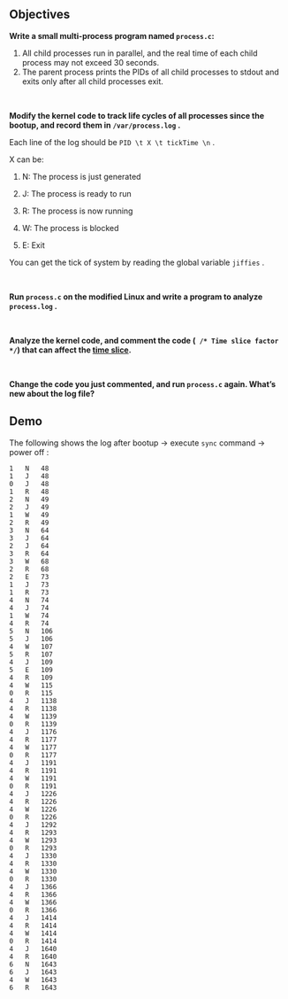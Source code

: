 ## Objectives

**Write a small multi-process program named `process.c`:**

1. All child processes run in parallel, and the real time of each child process may not exceed 30 seconds.
2. The parent process prints the PIDs of all child processes to stdout and exits only after all child processes exit.

<br />

**Modify the kernel code to track life cycles of all processes since the bootup, and record them in  `/var/process.log` .** 

Each line of the log should be  `PID \t X \t tickTime \n` .

X can be:

1. N: The process is just generated

2. J: The process is ready to run
3. R: The process is now running
4. W: The process is blocked
5. E: Exit

You can get the tick of system by reading the global variable `jiffies` .

<br />

**Run `process.c` on the modified Linux and write a program to analyze `process.log` .**

<br />

**Analyze the kernel code, and comment the code (` /* Time slice factor */`) that can affect the [time slice]( https://en.wikipedia.org/wiki/Preemption_(computing)#Time_slice ).**

<br />

**Change the code you just commented, and run `process.c` again. What’s new about the log file?**


## Demo

The following shows the log after bootup -> execute `sync` command -> power off :

```
1	N	48
1	J	48
0	J	48
1	R	48
2	N	49
2	J	49
1	W	49
2	R	49
3	N	64
3	J	64
2	J	64
3	R	64
3	W	68
2	R	68
2	E	73
1	J	73
1	R	73
4	N	74
4	J	74
1	W	74
4	R	74
5	N	106
5	J	106
4	W	107
5	R	107
4	J	109
5	E	109
4	R	109
4	W	115
0	R	115
4	J	1138
4	R	1138
4	W	1139
0	R	1139
4	J	1176
4	R	1177
4	W	1177
0	R	1177
4	J	1191
4	R	1191
4	W	1191
0	R	1191
4	J	1226
4	R	1226
4	W	1226
0	R	1226
4	J	1292
4	R	1293
4	W	1293
0	R	1293
4	J	1330
4	R	1330
4	W	1330
0	R	1330
4	J	1366
4	R	1366
4	W	1366
0	R	1366
4	J	1414
4	R	1414
4	W	1414
0	R	1414
4	J	1640
4	R	1640
6	N	1643
6	J	1643
4	W	1643
6	R	1643
```

